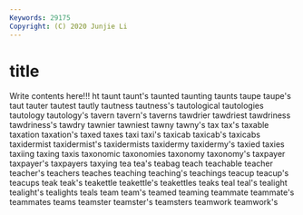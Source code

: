 ```yaml
---
Keywords: 29175
Copyright: (C) 2020 Junjie Li
---
```


# title

Write contents here!!!
ht 
taunt 
taunt's 
taunted
taunting 
taunts 
taupe 
taupe's 
taut 
tauter 
tautest 
tautly 
tautness 
tautness's
tautological 
tautologies 
tautology 
tautology's 
tavern 
tavern's 
taverns 
tawdrier 
tawdriest 
tawdriness
tawdriness's 
tawdry 
tawnier 
tawniest 
tawny 
tawny's 
tax 
tax's 
taxable 
taxation
taxation's 
taxed 
taxes 
taxi 
taxi's 
taxicab 
taxicab's 
taxicabs 
taxidermist 
taxidermist's
taxidermists 
taxidermy 
taxidermy's 
taxied 
taxies 
taxiing 
taxing 
taxis 
taxonomic 
taxonomies
taxonomy 
taxonomy's 
taxpayer 
taxpayer's 
taxpayers 
taxying 
tea 
tea's 
teabag 
teach
teachable 
teacher 
teacher's 
teachers 
teaches 
teaching 
teaching's 
teachings 
teacup 
teacup's
teacups 
teak 
teak's 
teakettle 
teakettle's 
teakettles 
teaks 
teal 
teal's 
tealight
tealight's 
tealights 
teals 
team 
team's 
teamed 
teaming 
teammate 
teammate's 
teammates
teams 
teamster 
teamster's 
teamsters 
teamwork 
teamwork's 
